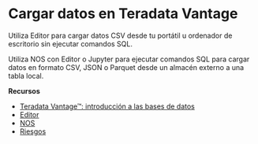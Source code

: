 Cargar datos en Teradata Vantage
================================

Utiliza Editor para cargar datos CSV desde tu portátil u ordenador de escritorio sin ejecutar comandos SQL.

Utiliza NOS con Editor o Jupyter para ejecutar comandos SQL para cargar datos en formato CSV, JSON o Parquet desde un almacén externo a una tabla local.

**Recursos**

-   [Teradata Vantage™: introducción a las bases de datos](https://docs.teradata.com/search/all?query=Teradata+Vantage%25E2%2584%25A2+-+Database+Introduction&content-lang=en-US)
-   [Editor](https://docs.teradata.com/search/all?query=Editor&content-lang=en-US)
-   [NOS](https://docs.teradata.com/search/all?query=NOS&content-lang=en-US)
-   [Riesgos](https://docs.teradata.com/search/all?query=Riesgos&content-lang=en-US)
